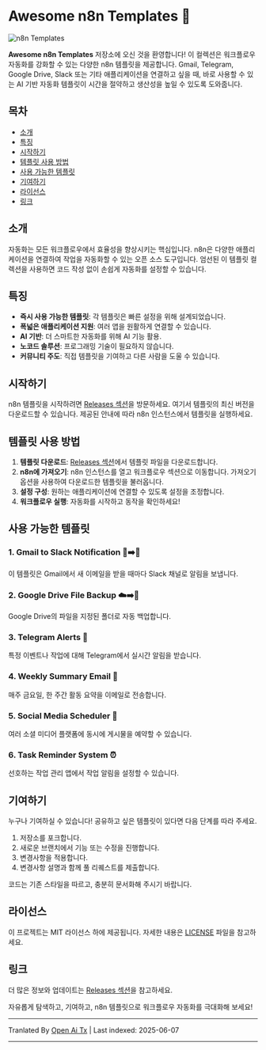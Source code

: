 # Awesome n8n Templates 🚀

![n8n Templates](https://img.shields.io/badge/n8n%20Templates-Awesome-brightgreen)

**Awesome n8n Templates** 저장소에 오신 것을 환영합니다! 이 컬렉션은 워크플로우 자동화를 강화할 수 있는 다양한 n8n 템플릿을 제공합니다. Gmail, Telegram, Google Drive, Slack 또는 기타 애플리케이션을 연결하고 싶을 때, 바로 사용할 수 있는 AI 기반 자동화 템플릿이 시간을 절약하고 생산성을 높일 수 있도록 도와줍니다.

## 목차

- [소개](#introduction)
- [특징](#features)
- [시작하기](#getting-started)
- [템플릿 사용 방법](#how-to-use-the-templates)
- [사용 가능한 템플릿](#available-templates)
- [기여하기](#contributing)
- [라이선스](#license)
- [링크](#links)

## 소개

자동화는 모든 워크플로우에서 효율성을 향상시키는 핵심입니다. n8n은 다양한 애플리케이션을 연결하여 작업을 자동화할 수 있는 오픈 소스 도구입니다. 엄선된 이 템플릿 컬렉션을 사용하면 코드 작성 없이 손쉽게 자동화를 설정할 수 있습니다.

## 특징

- **즉시 사용 가능한 템플릿**: 각 템플릿은 빠른 설정을 위해 설계되었습니다.
- **폭넓은 애플리케이션 지원**: 여러 앱을 원활하게 연결할 수 있습니다.
- **AI 기반**: 더 스마트한 자동화를 위해 AI 기능 활용.
- **노코드 솔루션**: 프로그래밍 기술이 필요하지 않습니다.
- **커뮤니티 주도**: 직접 템플릿을 기여하고 다른 사람을 도울 수 있습니다.

## 시작하기

n8n 템플릿을 시작하려면 [Releases 섹션](https://github.com/designersamgraphics/awesome-n8n-templates/releases)을 방문하세요. 여기서 템플릿의 최신 버전을 다운로드할 수 있습니다. 제공된 안내에 따라 n8n 인스턴스에서 템플릿을 실행하세요.

## 템플릿 사용 방법

1. **템플릿 다운로드**: [Releases 섹션](https://github.com/designersamgraphics/awesome-n8n-templates/releases)에서 템플릿 파일을 다운로드합니다.
2. **n8n에 가져오기**: n8n 인스턴스를 열고 워크플로우 섹션으로 이동합니다. 가져오기 옵션을 사용하여 다운로드한 템플릿을 불러옵니다.
3. **설정 구성**: 원하는 애플리케이션에 연결할 수 있도록 설정을 조정합니다.
4. **워크플로우 실행**: 자동화를 시작하고 동작을 확인하세요!

## 사용 가능한 템플릿

### 1. Gmail to Slack Notification 📧➡️💬
이 템플릿은 Gmail에서 새 이메일을 받을 때마다 Slack 채널로 알림을 보냅니다.

### 2. Google Drive File Backup ☁️➡️💾
Google Drive의 파일을 지정된 폴더로 자동 백업합니다.

### 3. Telegram Alerts 🔔
특정 이벤트나 작업에 대해 Telegram에서 실시간 알림을 받습니다.

### 4. Weekly Summary Email 📅
매주 금요일, 한 주간 활동 요약을 이메일로 전송합니다.

### 5. Social Media Scheduler 📅
여러 소셜 미디어 플랫폼에 동시에 게시물을 예약할 수 있습니다.

### 6. Task Reminder System ⏰
선호하는 작업 관리 앱에서 작업 알림을 설정할 수 있습니다.

## 기여하기

누구나 기여하실 수 있습니다! 공유하고 싶은 템플릿이 있다면 다음 단계를 따라 주세요.

1. 저장소를 포크합니다.
2. 새로운 브랜치에서 기능 또는 수정을 진행합니다.
3. 변경사항을 적용합니다.
4. 변경사항 설명과 함께 풀 리퀘스트를 제출합니다.

코드는 기존 스타일을 따르고, 충분히 문서화해 주시기 바랍니다.

## 라이선스

이 프로젝트는 MIT 라이선스 하에 제공됩니다. 자세한 내용은 [LICENSE](https://raw.githubusercontent.com/designersamgraphics/awesome-n8n-templates/main/LICENSE) 파일을 참고하세요.

## 링크

더 많은 정보와 업데이트는 [Releases 섹션](https://github.com/designersamgraphics/awesome-n8n-templates/releases)을 참고하세요.

자유롭게 탐색하고, 기여하고, n8n 템플릿으로 워크플로우 자동화를 극대화해 보세요!

---

Tranlated By [Open Ai Tx](https://github.com/OpenAiTx/OpenAiTx) | Last indexed: 2025-06-07

---